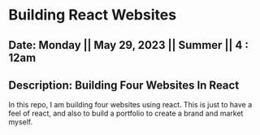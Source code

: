 # Building React Websites
## Date: Monday || May 29, 2023 || Summer || 4 : 12am
## Description: Building Four Websites In React

In this repo, I am building four websites using react. This is just to have a feel of react, and also to build a portfolio to create a brand and market myself. 